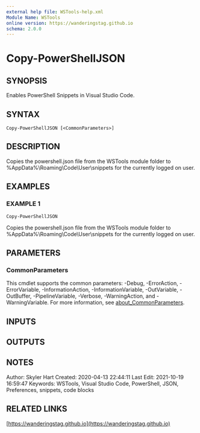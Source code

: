 ```yaml
---
external help file: WSTools-help.xml
Module Name: WSTools
online version: https://wanderingstag.github.io
schema: 2.0.0
---
```


# Copy-PowerShellJSON

## SYNOPSIS
Enables PowerShell Snippets in Visual Studio Code.

## SYNTAX

```
Copy-PowerShellJSON [<CommonParameters>]
```

## DESCRIPTION
Copies the powershell.json file from the WSTools module folder to %AppData%\Roaming\Code\User\snippets for
the currently logged on user.

## EXAMPLES

### EXAMPLE 1
```
Copy-PowerShellJSON
```

Copies the powershell.json file from the WSTools module folder to %AppData%\Roaming\Code\User\snippets for
the currently logged on user.

## PARAMETERS

### CommonParameters
This cmdlet supports the common parameters: -Debug, -ErrorAction, -ErrorVariable, -InformationAction, -InformationVariable, -OutVariable, -OutBuffer, -PipelineVariable, -Verbose, -WarningAction, and -WarningVariable. For more information, see [about_CommonParameters](http://go.microsoft.com/fwlink/?LinkID=113216).

## INPUTS

## OUTPUTS

## NOTES
Author: Skyler Hart
Created: 2020-04-13 22:44:11
Last Edit: 2021-10-19 16:59:47
Keywords: WSTools, Visual Studio Code, PowerShell, JSON, Preferences, snippets, code blocks

## RELATED LINKS

[https://wanderingstag.github.io](https://wanderingstag.github.io)

